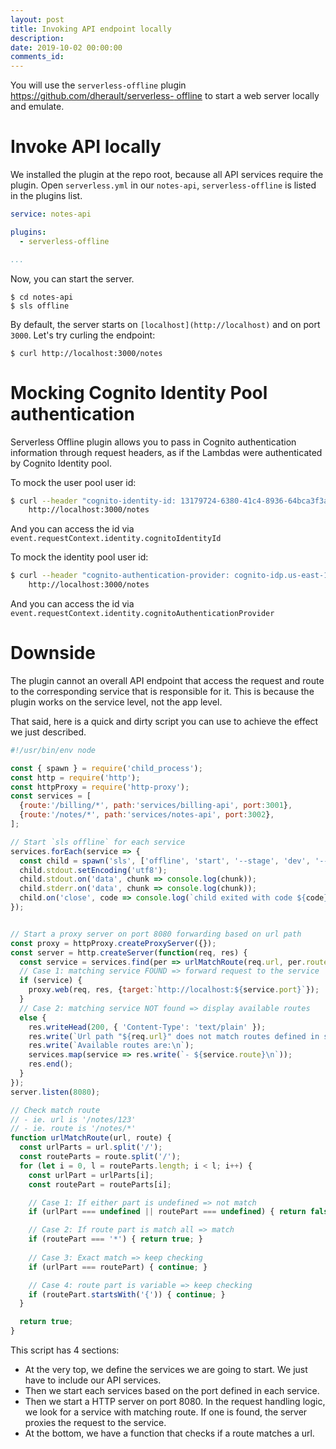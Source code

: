 ```yaml
---
layout: post
title: Invoking API endpoint locally
description: 
date: 2019-10-02 00:00:00
comments_id: 
---
```


You will use the `serverless-offline` plugin [https://github.com/dherault/serverless- offline](https://github.com/dherault/serverless-offline) to start a web server locally and emulate.

# Invoke API locally

We installed the plugin at the repo root, because all API services require the plugin.
Open `serverless.yml` in our `notes-api`, `serverless-offline` is listed in the plugins list.
``` yaml
service: notes-api

plugins:
  - serverless-offline

...
```
Now, you can start the server. 
```
$ cd notes-api
$ sls offline
```
By default,  the server starts on `[localhost](http://localhost)` and on port `3000`. Let's try curling the endpoint:
```
$ curl http://localhost:3000/notes
```
# Mocking Cognito Identity Pool authentication

Serverless Offline plugin allows you to pass in Cognito authentication information through request headers, as if the Lambdas were authenticated by Cognito Identity pool.

To mock the user pool user id: 
``` bash
$ curl --header "cognito-identity-id: 13179724-6380-41c4-8936-64bca3f3a25b" \
    http://localhost:3000/notes
```
And you can access the id via `event.requestContext.identity.cognitoIdentityId`

To mock the identity pool user id:
``` bash
$ curl --header "cognito-authentication-provider: cognito-idp.us-east-1.amazonaws.com/us-east-1_Jw6lUuyG2,cognito-idp.us-east-1.amazonaws.com/us-east-1_Jw6lUuyG2:CognitoSignIn:5f24dbc9-d3ab-4bce-8d5f-eafaeced67ff" \
    http://localhost:3000/notes
```
And you can access the id via `event.requestContext.identity.cognitoAuthenticationProvider`

# Downside

The plugin cannot an overall API endpoint that access the request and route to the corresponding service that is responsible for it. This is because the plugin works on the service level, not the app level.

That said, here is a quick and dirty script you can use to achieve the effect we just described.
``` javascript
#!/usr/bin/env node

const { spawn } = require('child_process');
const http = require('http');
const httpProxy = require('http-proxy');
const services = [
  {route:'/billing/*', path:'services/billing-api', port:3001},
  {route:'/notes/*', path:'services/notes-api', port:3002},
];

// Start `sls offline` for each service
services.forEach(service => {
  const child = spawn('sls', ['offline', 'start', '--stage', 'dev', '--port', service.port], {cwd: service.path});
  child.stdout.setEncoding('utf8');
  child.stdout.on('data', chunk => console.log(chunk));
  child.stderr.on('data', chunk => console.log(chunk));
  child.on('close', code => console.log(`child exited with code ${code}`));
});


// Start a proxy server on port 8080 forwarding based on url path
const proxy = httpProxy.createProxyServer({});
const server = http.createServer(function(req, res) {
  const service = services.find(per => urlMatchRoute(req.url, per.route));
  // Case 1: matching service FOUND => forward request to the service
  if (service) {
    proxy.web(req, res, {target:`http://localhost:${service.port}`});
  }
  // Case 2: matching service NOT found => display available routes
  else {
    res.writeHead(200, { 'Content-Type': 'text/plain' });
    res.write(`Url path "${req.url}" does not match routes defined in services\n\n`);
    res.write(`Available routes are:\n`);
    services.map(service => res.write(`- ${service.route}\n`));
    res.end();
  }
});
server.listen(8080);

// Check match route
// - ie. url is '/notes/123'
// - ie. route is '/notes/*'
function urlMatchRoute(url, route) {
  const urlParts = url.split('/');
  const routeParts = route.split('/');
  for (let i = 0, l = routeParts.length; i < l; i++) {
    const urlPart = urlParts[i];
    const routePart = routeParts[i];

    // Case 1: If either part is undefined => not match
    if (urlPart === undefined || routePart === undefined) { return false; }

    // Case 2: If route part is match all => match
    if (routePart === '*') { return true; }
 
    // Case 3: Exact match => keep checking
    if (urlPart === routePart) { continue; }

    // Case 4: route part is variable => keep checking
    if (routePart.startsWith('{')) { continue; }
  }

  return true;
}
```
This script has 4 sections:

- At the very top, we define the services we are going to start. We just have to include our API services.
- Then we start each services based on the port defined in each service.
- Then we start a HTTP server on port 8080. In the request handling logic, we look for a service with matching route. If one is found, the server proxies the request to the service.
- At the bottom, we have a function that checks if a route matches a url.
